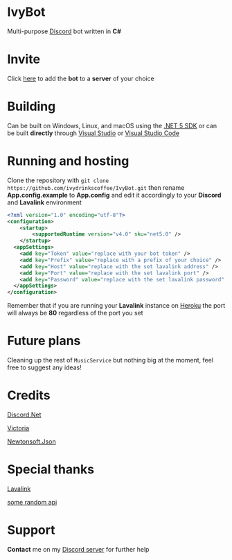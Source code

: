 # IvyBot
Multi-purpose [Discord](http://discordapp.com/) bot written in **C#**
# Invite
Click [here](https://discord.com/api/oauth2/authorize?client_id=719933579865489499&permissions=8&scope=bot) to add the **bot** to a **server** of your choice
# Building
Can be built on Windows, Linux, and macOS using the [.NET 5 SDK](https://dotnet.microsoft.com/download/dotnet/5.0) or can be built **directly** through [Visual Studio](https://visualstudio.microsoft.com) or [Visual Studio Code](https://code.visualstudio.com)
# Running and hosting
Clone the repository with `git clone https://github.com/ivydrinkscoffee/IvyBot.git` then rename **App.config.example** to **App.config** and edit it accordingly to your **Discord** and **Lavalink** environment
```xml
<?xml version="1.0" encoding="utf-8"?>  
<configuration>  
    <startup>  
        <supportedRuntime version="v4.0" sku="net5.0" />  
    </startup>  
  <appSettings>  
    <add key="Token" value="replace with your bot token" />  
    <add key="Prefix" value="replace with a prefix of your choice" />  
    <add key="Host" value="replace with the set lavalink address" />  
    <add key="Port" value="replace with the set lavalink port" />  
    <add key="Password" value="replace with the set lavalink password" />  
  </appSettings>  
</configuration>  
```
Remember that if you are running your **Lavalink** instance on [Heroku](https://www.heroku.com) the port will always be **80** regardless of the port you set
# Future plans
Cleaning up the rest of `MusicService` but nothing big at the moment, feel free to suggest any ideas!
# Credits
[Discord.Net](https://github.com/discord-net/Discord.Net)

[Victoria](https://github.com/Yucked/Victoria)

[Newtonsoft.Json](https://github.com/JamesNK/Newtonsoft.Json)
# Special thanks
[Lavalink](https://github.com/Frederikam/Lavalink)

[some random api](https://some-random-api.ml)
# Support
**Contact** me on my [Discord server](https://discord.gg/svMC3dt) for further help
